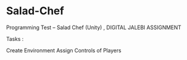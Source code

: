 # Salad-Chef
Programming Test – Salad Chef (Unity) , DIGITAL JALEBI ASSIGNMENT

Tasks :

Create Environment
Assign Controls of Players
